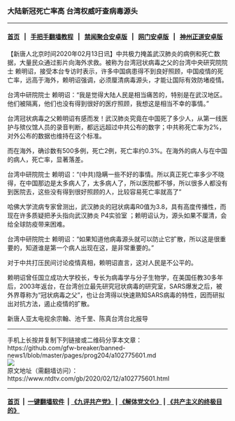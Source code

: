 ### 大陆新冠死亡率高 台湾权威吁查病毒源头
------------------------

#### [首页](https://github.com/gfw-breaker/banned-news1/blob/master/README.md) &nbsp;&nbsp;|&nbsp;&nbsp; [手把手翻墙教程](https://github.com/gfw-breaker/guides/wiki) &nbsp;&nbsp;|&nbsp;&nbsp; [禁闻聚合安卓版](https://github.com/gfw-breaker/bn-android) &nbsp;&nbsp;|&nbsp;&nbsp; [网门安卓版](https://github.com/oGate2/oGate) &nbsp;&nbsp;|&nbsp;&nbsp; [神州正道安卓版](https://github.com/SzzdOgate/update) 



<div><div class="post_content" itemprop="articleBody">
 <p>
  【新唐人北京时间2020年02月13日讯】中共极力掩盖武汉肺炎的病例和死亡数据，大量民众通过影片向海外求救。被称为台湾冠状病毒之父的台湾中央研究院院士 赖明诏，接受本台专访时表示，许多中国病患得不到良好照顾，中国疫情的死亡率，远高于海外，赖明诏强调，必须厘清病毒源头，才能让国际有效防堵疫情。
 </p>
 <p>
  台湾中研院院士 赖明诏：“我是觉得大陆人民是相当痛苦的，特别是在武汉地区。他们被隔离，他们也没有得到很好的医疗照顾，我想这是相当不幸的事情。”
 </p>
 <p>
  台湾冠状病毒之父赖明诏有感而发！武汉肺炎究竟在中国死了多少人，从第一线医护与殡仪馆人员的录音判断，都远远超过中共公布的数字；中共称死亡率为2%，对外公布的数据也维持在这个标准。
 </p>
 <p>
  而在海外，确诊数有500多例，死亡2例，死亡率约0.3%。在海外的病人与在中国的病人，死亡率，显著落差。
 </p>
 <p>
  台湾中研院院士 赖明诏：“(中共)隐瞒一些不好的事情。所以真正死亡率多少不晓得，在中国那边是太多病人了，太多病人了，所以医院都不够，所以很多人都没有到医院去，这些没有得到很好照顾的人，比较容易死亡率就高了”
 </p>
 <p>
  哈佛大学流病专家曾测出，武汉肺炎的冠状病毒R0值为3.8，具有高度传播性，而现在许多质疑把矛头指向武汉肺炎
  <ok href="https://www.ntdtv.com/gb/p4实验室.htm">
   P4实验室
  </ok>
  ；赖明诏认为，源头如果不厘清，会给全球防疫带来困难。
 </p>
 <p>
  台湾中研院院士 赖明诏：“如果知道他病毒源头就可以防止它扩散，所以这是很重要的，知道谁是第一个病人出现在这，是非常重要的。”
 </p>
 <p>
  对于中共打压民间讨论疫情真相，赖明诏直言，这对人民是不公平的。
 </p>
 <p>
  赖明诏曾任国立成功大学校长，专长为病毒学与分子生物学，在美国任教30多年后，2003年返台，在台湾创立最先研究冠状病毒的研究室，SARS爆发之后，被外界尊称为“冠状病毒之父”，也让台湾得以快速熟知SARS病毒的特性，因而研拟出对抗方法，遏止疫情的扩散。
 </p>
 <p>
  新唐人亚太电视余宗翰、池千里、陈真台湾台北报导
 </p>
 <p>
 </p>
 <div class="single_ad">
 </div>
</div>
</div>
<hr/>
手机上长按并复制下列链接或二维码分享本文章：<br/>
https://github.com/gfw-breaker/banned-news1/blob/master/pages/prog204/a102775601.md <br/>
<a href='https://github.com/gfw-breaker/banned-news1/blob/master/pages/prog204/a102775601.md'><img src='https://github.com/gfw-breaker/banned-news1/blob/master/pages/prog204/a102775601.md.png'/></a> <br/>
原文地址（需翻墙访问）：https://www.ntdtv.com/gb/2020/02/12/a102775601.html


------------------------
#### [首页](https://github.com/gfw-breaker/banned-news1/blob/master/README.md) &nbsp;|&nbsp; [一键翻墙软件](https://github.com/gfw-breaker/nogfw/blob/master/README.md) &nbsp;| [《九评共产党》](https://github.com/gfw-breaker/9ping.md/blob/master/README.md#九评之一评共产党是什么) | [《解体党文化》](https://github.com/gfw-breaker/jtdwh.md/blob/master/README.md) | [《共产主义的终极目的》](https://github.com/gfw-breaker/gczydzjmd.md/blob/master/README.md)


<img src='http://gfw-breaker.win/banned-news/pages/prog204/a102775601.md' width='0px' height='0px'/>